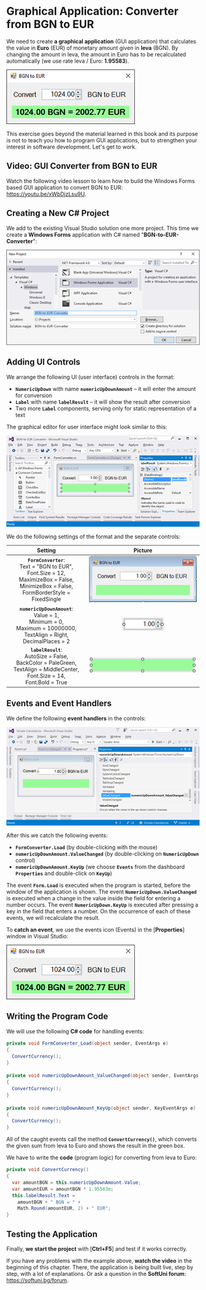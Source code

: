 # Graphical Application: Converter from BGN to EUR

We need to create **a graphical application** \(GUI application\) that calculates the value in **Euro** \(EUR\) of monetary amount given in **leva** \(BGN\). By changing the amount in leva, the amount in Euro has to be recalculated automatically \(we use rate leva / Euro: **1.95583**\).

![](/assets/chapter-2-images/13.Currency-converter-01.png)

This exercise goes beyond the material learned in this book and its purpose is not to teach you how to program GUI applications, but to strengthen your interest in software development. Let's get to work.

## Video: GUI Converter from BGN to EUR

Watch the following video lesson to learn how to build the Windows Forms based GUI application to convert BGN to EUR: https://youtu.be/xWbDjzLsu9U.

## Creating a New C\# Project

We add to the existing Visual Studio solution one more project. This time we create a **Windows Forms** application with C\# named "**BGN-to-EUR-Converter**":

![](/assets/chapter-2-images/13.Currency-converter-02.png)

## Adding UI Controls

We arrange the following UI (user interface) controls in the format: 

* **`NumericUpDown`** with name **`numericUpDownAmount`** – it will enter the amount for conversion
* **`Label`** with name **`labelResult`** – it will show the result after conversion
* Two more **`Label`** components, serving only for static representation of a text

The graphical editor for user interface might look similar to this:

![](/assets/chapter-2-images/13.Currency-converter-03.png)

We do the following settings of the format and the separate controls:

|                                             Setting                                                 | Picture|
|:-----------------------------------------------------------------------------------------------------:|:-----:|
|**``FormConverter``**:<br>Text = "BGN to EUR",<br>Font.Size = 12,<br>MaximizeBox = False,<br>MinimizeBox = False,<br>FormBorderStyle = FixedSingle | <img alt="formConverter" src ="/assets/chapter-2-images/13.Currency-converter-04.png" /> |
|**``numericUpDownAmount``**:<br>Value = 1,<br>Minimum = 0,<br>Maximum = 10000000,<br>TextAlign = Right,<br>DecimalPlaces = 2 | <img alt="numUpDown" src ="/assets/chapter-2-images/13.Currency-converter-05.png" /> |
|**``labelResult``**:<br>AutoSize = False,<br>BackColor = PaleGreen,<br>TextAlign = MiddleCenter,<br>Font.Size = 14,<br>Font.Bold = True| <img alt="labelResult" src ="/assets/chapter-2-images/13.Currency-converter-06.png" /> |

## Events and Event Handlers

We define the following **event handlers** in the controls:

![](/assets/chapter-2-images/13.Currency-converter-07.png)

After this we catch the following events:
- **``FormConverter.Load``** (by double-clicking with the mouse)
- **``numericUpDownAmount.ValueChanged``** (by double-clicking on **``NumericUpDown``** control)
- **``numericUpDownAmount.KeyUp``** (we choose **``Events``** from the dashboard **``Properties``** and double-click on **``KeyUp``**)

The event **`Form.Load`** is executed when the program is started, before the window of the application is shown. The event **`NumericUpDown.ValueChanged`** is executed when a change in the value inside the field for entering a number occurs. The event **`NumericUpDown.KeyUp`** is executed after pressing a key in the field that enters a number. On the occurrence of each of these events, we will recalculate the result.

To **catch an event**, we use the events icon (Events) in the [**Properties**] window in Visual Studio:

![](/assets/chapter-2-images/13.Currency-converter-01.png)

## Writing the Program Code

We will use the following **C# code** for handling events:

```csharp
private void FormConverter_Load(object sender, EventArgs e)
{
  ConvertCurrency();
}

private void numericUpDownAmount_ValueChanged(object sender, EventArgs e)
{
  ConvertCurrency();
}

private void numericUpDownAmount_KeyUp(object sender, KeyEventArgs e)
{
  ConvertCurrency();
}
```

All of the caught events call the method **`ConvertCurrency()`**, which converts the given sum from leva to Euro and shows the result in the green box.

We have to write the **code** (program logic) for converting from leva to Euro: 

```csharp
private void ConvertCurrency()
{
  var amountBGN = this.numericUpDownAmount.Value;
  var amountEUR = amountBGN * 1.95583m;
  this.labelResult.Text = 
    amountBGN + " BGN = " + 
    Math.Round(amountEUR, 2) + " EUR";
}
```

## Testing the Application

Finally, **we start the project** with [**Ctrl+F5**] and test if it works correctly.

If you have any problems with the example above, **watch the video** in the beginning of this chapter. There, the application is being built live, step by step, with a lot of explanations. Or ask a question in the **SoftUni forum**: https://softuni.bg/forum.
